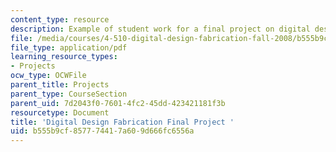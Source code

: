 ```yaml
---
content_type: resource
description: Example of student work for a final project on digital design fabrication.
file: /media/courses/4-510-digital-design-fabrication-fall-2008/b555b9cf857774417a609d666fc6556a_final_example4.pdf
file_type: application/pdf
learning_resource_types:
- Projects
ocw_type: OCWFile
parent_title: Projects
parent_type: CourseSection
parent_uid: 7d2043f0-7601-4fc2-45dd-423421181f3b
resourcetype: Document
title: 'Digital Design Fabrication Final Project '
uid: b555b9cf-8577-7441-7a60-9d666fc6556a
---
```

